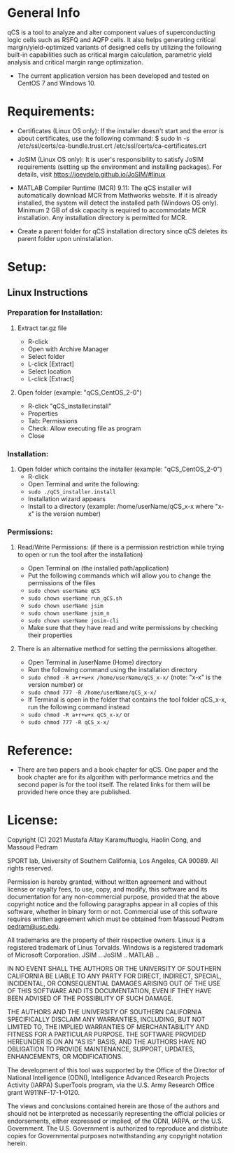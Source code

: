 # General Info
qCS is a tool to analyze and alter component values of superconducting logic cells such as RSFQ and AQFP cells. It also helps generating critical margin/yield-optimized variants of designed cells by utilizing the following built-in capabilities such as critical margin calculation, parametric yield analysis and critical margin range optimization.

- The current application version has been developed and tested on CentOS 7 and Windows 10.

# Requirements:
- Certificates (Linux OS only): If the installer doesn't start and the error is about certificates, use the following command:
  $ sudo ln -s /etc/ssl/certs/ca-bundle.trust.crt /etc/ssl/certs/ca-certificates.crt
  
- JoSIM (Linux OS only): It is user's responsibility to satisfy JoSIM requirements (setting up the environment and installing packages). For details, visit https://joeydelp.github.io/JoSIM/#linux
  
- MATLAB Compiler Runtime (MCR) 9.11: The qCS installer will automatically download MCR from Mathworks website. If it is already installed, the system will detect the installed path (Windows OS only). Minimum 2 GB of disk capacity is required to accommodate MCR installation. Any installation directory is permitted for MCR.

- Create a parent folder for qCS installation directory since qCS deletes its parent folder upon uninstallation.

# Setup:
## Linux Instructions
### Preparation for Installation:
1. Extract tar.gz file
	* R-click
	* Open with Archive Manager
	* Select folder
	* L-click [Extract]
	* Select location
	* L-click [Extract]
	
2. Open folder (example: "qCS_CentOS_2-0")
	* R-click "qCS_installer.install"
	* Properties
	* Tab: Permissions
	* Check: Allow executing file as program
	* Close

### Installation:
1. Open folder which contains the installer (example: "qCS_CentOS_2-0")
	* R-click
	* Open Terminal and write the following:
	* `sudo ./qCS_installer.install`
	* Installation wizard appears
	* Install to a directory (example: /home/userName/qCS_x-x where "x-x" is the version number)

### Permissions:
1. Read/Write Permissions: (if there is a permission restriction while trying to open or run the tool after the installation)
	* Open Terminal on (the installed path/application)
	* Put the following commands which will allow you to change the permissions of the files
	* `sudo chown userName qCS`
	* `sudo chown userName run_qCS.sh`
	* `sudo chown userName jsim`
	* `sudo chown userName jsim_n`
	* `sudo chown userName josim-cli`
	* Make sure that they have read and write permissions by checking their properties

2. There is an alternative method for setting the permissions altogether.
	* Open Terminal in /userName (Home) directory
	* Run the following command using the installation directory
	* `sudo chmod -R a+r+w+x /home/userName/qCS_x-x/` (note: "x-x" is the version number)
or
	* `sudo chmod 777 -R /home/userName/qCS_x-x/`
	* If Terminal is open in the folder that contains the tool folder qCS_x-x, run the following command instead
	* `sudo chmod -R a+r+w+x qCS_x-x/`
or
	* `sudo chmod 777 -R qCS_x-x/`

# Reference:
- There are two papers and a book chapter for qCS. One paper and the book chapter are for its algorithm with performance metrics and the second paper is for the tool itself. The related links for them will be provided here once they are published.

# License:
Copyright (C) 2021 Mustafa Altay Karamuftuoglu, Haolin Cong, and Massoud Pedram

SPORT lab, University of Southern California, Los Angeles, CA 90089. All rights reserved.

Permission is hereby granted, without written agreement and without license or royalty fees, to use, copy, and modify, this software and its documentation for any non-commercial purpose, provided that the above copyright notice and the following paragraphs appear in all copies of this software, whether in binary form or not. Commercial use of this software requires written agreement which must be obtained from Massoud Pedram <pedram@usc.edu>.

All trademarks are the property of their respective owners.
Linux is a registered trademark of Linus Torvalds.
Windows is a registered trademark of Microsoft Corporation.
JSIM ..
JoSIM ..
MATLAB ..

IN NO EVENT SHALL THE AUTHORS OR THE UNIVERSITY OF SOUTHERN CALIFORNIA BE LIABLE TO ANY PARTY FOR DIRECT, INDIRECT, SPECIAL, INCIDENTAL, OR CONSEQUENTIAL DAMAGES ARISING OUT OF THE USE OF THIS SOFTWARE AND ITS DOCUMENTATION, EVEN IF THEY HAVE BEEN ADVISED OF THE POSSIBILITY OF SUCH DAMAGE.

THE AUTHORS AND THE UNIVERSITY OF SOUTHERN CALIFORNIA SPECIFICALLY DISCLAIM ANY WARRANTIES, INCLUDING, BUT NOT LIMITED TO, THE IMPLIED WARRANTIES OF MERCHANTABILITY AND FITNESS FOR A PARTICULAR PURPOSE. THE SOFTWARE PROVIDED HEREUNDER IS ON AN "AS IS" BASIS, AND THE AUTHORS HAVE NO OBLIGATION TO PROVIDE MAINTENANCE, SUPPORT, UPDATES, ENHANCEMENTS, OR MODIFICATIONS.

The development of this tool was supported by the Office of the Director of National Intelligence (ODNI), Intelligence Advanced Research Projects Activity (IARPA) SuperTools program, via the U.S. Army Research Office grant W911NF-17-1-0120.

The views and conclusions contained herein are those of the authors and should not be interpreted as necessarily representing the official policies or endorsements, either expressed or implied, of the ODNI, IARPA, or the U.S. Government. The U.S. Government is authorized to reproduce and distribute copies for Governmental purposes notwithstanding any copyright notation herein.

